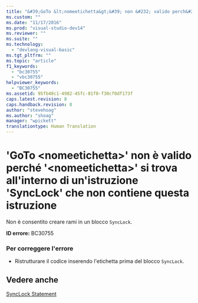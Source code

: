 ```yaml
---
title: "&#39;GoTo &lt;nomeetichetta&gt;&#39; non &#232; valido perch&#233; &#39;&lt;nomeetichetta&gt;&#39; si trova all&#39;interno di un&#39;istruzione &#39;SyncLock&#39; che non contiene questa istruzione | Microsoft Docs"
ms.custom: ""
ms.date: "11/17/2016"
ms.prod: "visual-studio-dev14"
ms.reviewer: ""
ms.suite: ""
ms.technology: 
  - "devlang-visual-basic"
ms.tgt_pltfrm: ""
ms.topic: "article"
f1_keywords: 
  - "bc30755"
  - "vbc30755"
helpviewer_keywords: 
  - "BC30755"
ms.assetid: 95fb48c1-4982-45fc-81f0-f30cf0df173f
caps.latest.revision: 8
caps.handback.revision: 8
author: "stevehoag"
ms.author: "shoag"
manager: "wpickett"
translationtype: Human Translation
---
```

# &#39;GoTo &lt;nomeetichetta&gt;&#39; non &#232; valido perch&#233; &#39;&lt;nomeetichetta&gt;&#39; si trova all&#39;interno di un&#39;istruzione &#39;SyncLock&#39; che non contiene questa istruzione
Non è consentito creare rami in un blocco `SyncLock`.  
  
 **ID errore:** BC30755  
  
### Per correggere l'errore  
  
-   Ristrutturare il codice inserendo l'etichetta prima del blocco `SyncLock`.  
  
## Vedere anche  
 [SyncLock Statement](../../visual-basic/language-reference/statements/synclock-statement.md)